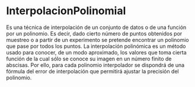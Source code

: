 # InterpolacionPolinomial

Es una técnica de interpolación de un conjunto de datos o de una función por un polinomio. Es decir, dado cierto número de puntos obtenidos por muestreo o a partir de un experimento se pretende encontrar un polinomio que pase por todos los puntos. La interpolación polinómica es un método usado para conocer, de un modo aproximado, los valores que toma cierta función de la cual sólo se conoce su imagen en un número finito de abscisas. Por ello, para cada polinomio interpolador se dispondrá de una fórmula del error de interpolación que permitirá ajustar la precisión del polinomio.

